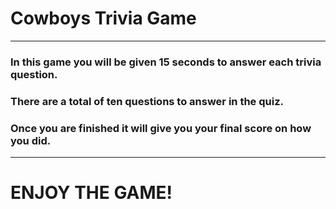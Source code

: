# Cowboys Trivia Game
-------
### In this game you will be given 15 seconds to answer each trivia question.
### There are a total of ten questions to answer in the quiz.
### Once you are finished it will give you your final score on how you did.
-------
# ENJOY THE GAME!